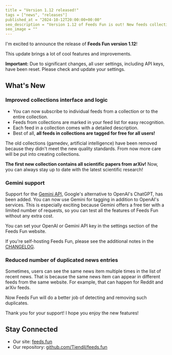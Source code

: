 ```yaml
---
title = "Version 1.12 released!"
tags = ["news", "releases"]
published_at = "2024-10-12T20:00:00+00:00"
seo_description = "Version 1.12 of Feeds Fun is out! New feeds collections functionality, Gemini support, and more."
seo_image = ""
---
```


I'm excited to announce the release of **Feeds Fun version 1.12**!

This update brings a lot of cool features and improvements.

**Important:** Due to significant changes, all user settings, including API keys, have been reset. Please check and update your settings.

## What's New

### Improved collections interface and logic

- You can now subscribe to individual feeds from a collection or to the entire collection.
- Feeds from collections are marked in your feed list for easy recognition.
- Each feed in a collection comes with a detailed description.
- Best of all, **all feeds in collections are tagged for free for all users!**

The old collections (gamedev, artificial intelligence) have been removed because they didn't meet the new quality standards. From now more care will be put into creating collections.

**The first new collection contains all scientific papers from arXiv!** Now, you can always stay up to date with the latest scientific research!

### Gemini support

Support for the [Gemini API](https://ai.google.dev/), Google's alternative to OpenAI's ChatGPT, has been added. You can now use Gemini for tagging in addition to OpenAI's services. This is especially exciting because Gemini offers a free tier with a limited number of requests, so you can test all the features of Feeds Fun without any extra cost.

You can set your OpenAI or Gemini API key in the settings section of the Feeds Fun website.

If you're self-hosting Feeds Fun, please see the additional notes in the [CHANGELOG](https://github.com/Tiendil/feeds.fun/blob/main/changes/2024-10-12T09-11-16_1.12.0.md).

### Reduced number of duplicated news entries

Sometimes, users can see the same news item multiple times in the list of recent news. That is because the same news item can appear in different feeds from the same website. For example, that can happen for Reddit and arXiv feeds.

Now Feeds Fun will do a better job of detecting and removing such duplicates.

Thank you for your support! I hope you enjoy the new features!

## Stay Connected

- Our site: [feeds.fun](https://feeds.fun/)
- Our repository: [github.com/Tiendil/feeds.fun](https://github.com/Tiendil/feeds.fun)
